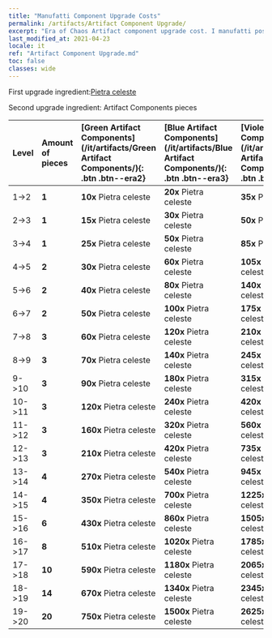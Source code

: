 ```yaml
---
title: "Manufatti Component Upgrade Costs"
permalink: /artifacts/Artifact Component Upgrade/
excerpt: "Era of Chaos Artifact component upgrade cost. I manufatti possono migliorare gli attributi degli eroi e sbloccare tecniche più potenti."
last_modified_at: 2021-04-23
locale: it
ref: "Artifact Component Upgrade.md"
toc: false
classes: wide
---
```


  First upgrade ingredient:[Pietra celeste](/ItemsIT/art_188/)

  Second upgrade ingredient: Artifact Components pieces 

  |  Level  | Amount of pieces | [Green Artifact Components](/it/artifacts/Green Artifact Components/){: .btn .btn--era2} | [Blue Artifact Components](/it/artifacts/Blue Artifact Components/){: .btn .btn--era3} | [Violet Artifact Components](/it/artifacts/Violet Artifact Components/){: .btn .btn--era4} | [Orange Artifact Components](/it/artifacts/Orange Artifact Components/){: .btn .btn--era5} |
  |:--------|:-----------------|:-------|:-------|:-------|:-------|
  | 1->2  | **1** | **10x** Pietra celeste | **20x** Pietra celeste | **35x** Pietra celeste | **60x** Pietra celeste |
  | 2->3  | **1** | **15x** Pietra celeste | **30x** Pietra celeste | **50x** Pietra celeste | **85x** Pietra celeste |
  | 3->4  | **1** | **25x** Pietra celeste | **50x** Pietra celeste | **85x** Pietra celeste | **145x** Pietra celeste |
  | 4->5  | **2** | **30x** Pietra celeste | **60x** Pietra celeste | **105x** Pietra celeste | **180x** Pietra celeste |
  | 5->6  | **2** | **40x** Pietra celeste | **80x** Pietra celeste | **140x** Pietra celeste | **240x** Pietra celeste |
  | 6->7  | **2** | **50x** Pietra celeste | **100x** Pietra celeste | **175x** Pietra celeste | **300x** Pietra celeste |
  | 7->8  | **3** | **60x** Pietra celeste | **120x** Pietra celeste | **210x** Pietra celeste | **360x** Pietra celeste |
  | 8->9  | **3** | **70x** Pietra celeste | **140x** Pietra celeste | **245x** Pietra celeste | **420x** Pietra celeste |
  | 9->10  | **3** | **90x** Pietra celeste | **180x** Pietra celeste | **315x** Pietra celeste | **540x** Pietra celeste |
  | 10->11  | **3** | **120x** Pietra celeste | **240x** Pietra celeste | **420x** Pietra celeste | **720x** Pietra celeste |
  | 11->12  | **3** | **160x** Pietra celeste | **320x** Pietra celeste | **560x** Pietra celeste | **960x** Pietra celeste |
  | 12->13  | **3** | **210x** Pietra celeste | **420x** Pietra celeste | **735x** Pietra celeste | **1260x** Pietra celeste |
  | 13->14  | **4** | **270x** Pietra celeste | **540x** Pietra celeste | **945x** Pietra celeste | **1620x** Pietra celeste |
  | 14->15  | **4** | **350x** Pietra celeste | **700x** Pietra celeste | **1225x** Pietra celeste | **2100x** Pietra celeste |
  | 15->16  | **6** | **430x** Pietra celeste | **860x** Pietra celeste | **1505x** Pietra celeste | **2580x** Pietra celeste |
  | 16->17  | **8** | **510x** Pietra celeste | **1020x** Pietra celeste | **1785x** Pietra celeste | **3060x** Pietra celeste |
  | 17->18  | **10** | **590x** Pietra celeste | **1180x** Pietra celeste | **2065x** Pietra celeste | **3540x** Pietra celeste |
  | 18->19  | **14** | **670x** Pietra celeste | **1340x** Pietra celeste | **2345x** Pietra celeste | **4020x** Pietra celeste |
  | 19->20  | **20** | **750x** Pietra celeste | **1500x** Pietra celeste | **2625x** Pietra celeste | **4500x** Pietra celeste |
